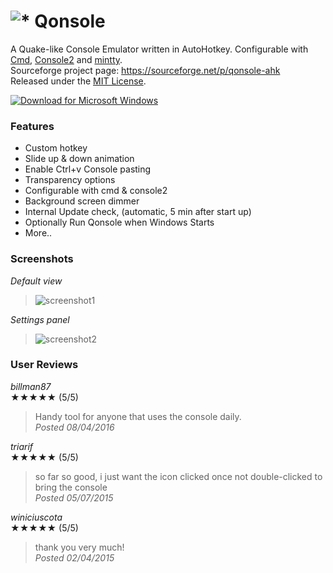 # ![*](logo/Qonsole_48sm.png) Qonsole
  
A Quake-like Console Emulator written in AutoHotkey. Configurable with [Cmd](https://en.wikipedia.org/wiki/Cmd.exe), [Console2](https://sourceforge.net/projects/console/) and [mintty](https://mintty.github.io/).  
Sourceforge project page: https://sourceforge.net/p/qonsole-ahk  
Released under the [MIT License](LICENSE.md).  

[![Download for Microsoft Windows](logo/download_x86.png)](https://github.com/joedf/Qonsole/releases/latest)  

### Features
- Custom hotkey
- Slide up & down animation
- Enable Ctrl+v Console pasting
- Transparency options
- Configurable with cmd & console2
- Background screen dimmer
- Internal Update check, (automatic, 5 min after start up)
- Optionally Run Qonsole when Windows Starts
- More..

### Screenshots
_Default view_  
> ![screenshot1](screens/s1.png)
  
_Settings panel_  
> ![screenshot2](screens/s2.png)

### User Reviews
*_billman87_*  
★★★★★ (5/5)  
> Handy tool for anyone that uses the console daily.  
_Posted 08/04/2016_
  
*_triarif_*  
★★★★★ (5/5)  
> so far so good, i just want the icon clicked once not double-clicked to bring the console  
_Posted 05/07/2015_
  
*_winiciuscota_*  
★★★★★ (5/5)  
> thank you very much!  
_Posted 02/04/2015_
